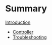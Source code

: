 # Summary

[Introduction](./introduction/index.md)

- [Controller](./controller.md)
- [Troubleshooting](./troubleshooting.md)
